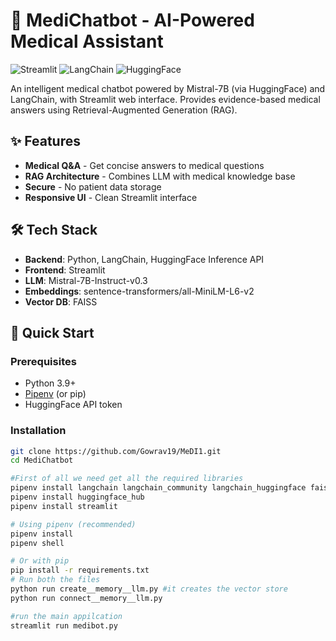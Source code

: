 # 🏥 MediChatbot - AI-Powered Medical Assistant

![Streamlit](https://img.shields.io/badge/Streamlit-FF4B4B?style=for-the-badge&logo=Streamlit&logoColor=white)
![LangChain](https://img.shields.io/badge/LangChain-00A67E?style=for-the-badge)
![HuggingFace](https://img.shields.io/badge/Hugging%20Face-FFD21E?style=for-the-badge&logo=huggingface&logoColor=black)

An intelligent medical chatbot powered by Mistral-7B (via HuggingFace) and LangChain, with Streamlit web interface. Provides evidence-based medical answers using Retrieval-Augmented Generation (RAG).

## ✨ Features

- **Medical Q&A** - Get concise answers to medical questions
- **RAG Architecture** - Combines LLM with medical knowledge base
- **Secure** - No patient data storage
- **Responsive UI** - Clean Streamlit interface

## 🛠️ Tech Stack

- **Backend**: Python, LangChain, HuggingFace Inference API
- **Frontend**: Streamlit
- **LLM**: Mistral-7B-Instruct-v0.3
- **Embeddings**: sentence-transformers/all-MiniLM-L6-v2
- **Vector DB**: FAISS

## 🚀 Quick Start

### Prerequisites
- Python 3.9+
- [Pipenv](https://pipenv.pypa.io/) (or pip)
- HuggingFace API token

### Installation
```bash
git clone https://github.com/Gowrav19/MeDI1.git
cd MediChatbot

#First of all we need get all the required libraries
pipenv install langchain langchain_community langchain_huggingface faiss-cpu pypdf
pipenv install huggingface_hub
pipenv install streamlit

# Using pipenv (recommended)
pipenv install
pipenv shell

# Or with pip
pip install -r requirements.txt
# Run both the files
python run create__memory__llm.py #it creates the vector store
python run connect__memory__llm.py

#run the main appilcation
streamlit run medibot.py 
